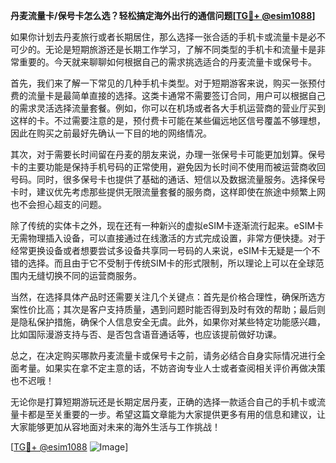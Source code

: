 **丹麦流量卡/保号卡怎么选？轻松搞定海外出行的通信问题[[TG💪+ @esim1088](https://t.me/s/esim1088)]**

如果你计划去丹麦旅行或者长期居住，那么选择一张合适的手机卡或流量卡是必不可少的。无论是短期旅游还是长期工作学习，了解不同类型的手机卡和流量卡是非常重要的。今天就来聊聊如何根据自己的需求挑选适合的丹麦流量卡或保号卡。

首先，我们来了解一下常见的几种手机卡类型。对于短期游客来说，购买一张预付费的流量卡是最简单直接的选择。这类卡通常不需要签订合同，用户可以根据自己的需求灵活选择流量套餐。例如，你可以在机场或者各大手机运营商的营业厅买到这样的卡。不过需要注意的是，预付费卡可能在某些偏远地区信号覆盖不够理想，因此在购买之前最好先确认一下目的地的网络情况。

其次，对于需要长时间留在丹麦的朋友来说，办理一张保号卡可能更加划算。保号卡的主要功能是保持手机号码的正常使用，避免因为长时间不使用而被运营商收回号码。同时，很多保号卡也提供了基础的通话、短信以及数据流量服务。选择保号卡时，建议优先考虑那些提供无限流量套餐的服务商，这样即使在旅途中频繁上网也不会担心超支的问题。

除了传统的实体卡之外，现在还有一种新兴的虚拟eSIM卡逐渐流行起来。eSIM卡无需物理插入设备，可以直接通过在线激活的方式完成设置，非常方便快捷。对于经常更换设备或者想要尝试多设备共享同一号码的人来说，eSIM卡无疑是一个不错的选择。而且由于它不受制于传统SIM卡的形式限制，所以理论上可以在全球范围内无缝切换不同的运营商服务。

当然，在选择具体产品时还需要关注几个关键点：首先是价格合理性，确保所选方案性价比高；其次是客户支持质量，遇到问题时能否得到及时有效的帮助；最后则是隐私保护措施，确保个人信息安全无虞。此外，如果你对某些特定功能感兴趣，比如国际漫游支持与否、是否包含语音通话等，也应该提前做好功课。

总之，在决定购买哪款丹麦流量卡或保号卡之前，请务必结合自身实际情况进行全面考量。如果实在拿不定主意的话，不妨咨询专业人士或者查阅相关评价再做决策也不迟哦！

无论你是打算短期游玩还是长期定居丹麦，正确的选择一款适合自己的手机卡或流量卡都是至关重要的一步。希望这篇文章能为大家提供更多有用的信息和建议，让大家能够更加从容地面对未来的海外生活与工作挑战！

[[TG💪+ @esim1088](https://t.me/s/esim1088) ![Image](https://i.postimg.cc/4NQfJmqS/Snipaste-2025-05-13-00-14-12.png)]